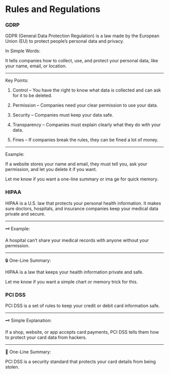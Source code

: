 # Rules and Regulations
### GDRP
GDPR (General Data Protection Regulation) is a law made by the European Union (EU) to protect people’s personal data and privacy.

In Simple Words:

It tells companies how to collect, use, and protect your personal data, like your name, email, or location.


---

Key Points:

1. Control – You have the right to know what data is collected and can ask for it to be deleted.


2. Permission – Companies need your clear permission to use your data.


3. Security – Companies must keep your data safe.


4. Transparency – Companies must explain clearly what they do with your data.


5. Fines – If companies break the rules, they can be fined a lot of money.




---

Example:

If a website stores your name and email, they must tell you, ask your permission, and let you delete it if you want.

Let me know if you want a one-line summary or ima
ge for quick memory.

### HIPAA
HIPAA is a U.S. law that protects your personal health information.
It makes sure doctors, hospitals, and insurance companies keep your medical data private and secure.


---

🗝️ Example:

A hospital can’t share your medical records with anyone without your permission.


---

🔒 One-Line Summary:

HIPAA is a law that keeps your health information private and safe.

Let me know if you want a simple chart or memory trick 
for this.

### PCI DSS

PCI DSS is a set of rules to keep your credit or debit card information safe.


---

🗝️ Simple Explanation:

If a shop, website, or app accepts card payments, PCI DSS tells them how to protect your card data from hackers.


---

🔐 One-Line Summary:

PCI DSS is a security standard that protects your card details from being stolen.

